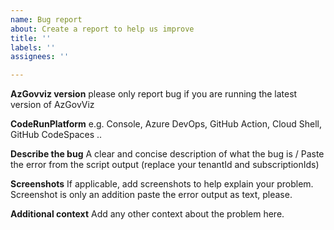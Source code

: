 ```yaml
---
name: Bug report
about: Create a report to help us improve
title: ''
labels: ''
assignees: ''

---
```


**AzGovviz version**
please only report bug if you are running the latest version of AzGovViz

**CodeRunPlatform**
e.g. Console, Azure DevOps, GitHub Action, Cloud Shell, GitHub CodeSpaces ..

**Describe the bug**
A clear and concise description of what the bug is / Paste the error from the script output (replace your tenantId and subscriptionIds)

**Screenshots**
If applicable, add screenshots to help explain your problem. Screenshot is only an addition paste the error output as text, please.

**Additional context**
Add any other context about the problem here.
